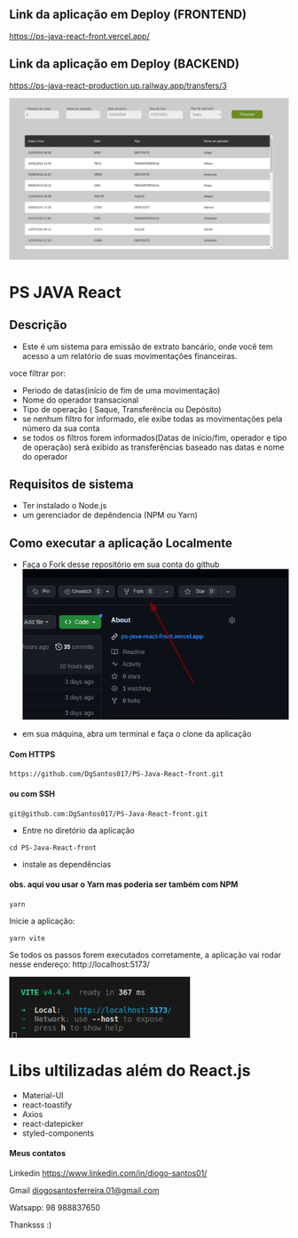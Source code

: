 ## Link da aplicação em Deploy (FRONTEND)
https://ps-java-react-front.vercel.app/

## Link da aplicação em Deploy (BACKEND)
https://ps-java-react-production.up.railway.app/transfers/3

![Alt text](image-1.png)
# PS JAVA React

## Descrição 

- Este é um sistema para emissão de extrato bancário, onde você tem acesso a um relatório de suas movimentações financeiras.

voce filtrar por:
 - Periodo de datas(início de fim de uma movimentação)
 - Nome do operador transacional
 - Tipo de operação ( Saque, Transferência ou Depósito)
 - se nenhum filtro for informado, ele exibe todas as movimentações pela número da sua conta
 - se todos os filtros forem informados(Datas de início/fim, operador e tipo de operação) será exibido as transferências baseado nas datas e nome do operador

## Requisitos de sistema

- Ter instalado o Node.js
- um gerenciador de depêndencia (NPM ou Yarn)

## Como executar a aplicação Localmente 

- Faça o Fork desse repositório em sua conta do github
![Alt text](image-2.png)

- em sua máquina, abra um terminal e faça o clone da aplicação
#### Com  HTTPS
   
```
https://github.com/DgSantos017/PS-Java-React-front.git
```

#### ou com  SSH
```
git@github.com:DgSantos017/PS-Java-React-front.git
```
- Entre no diretório da aplicação
```
cd PS-Java-React-front
```
- instale as dependências 
#### obs. aqui vou usar o Yarn mas poderia ser também com NPM
   
```
yarn
```

Inicie a aplicação:
```
yarn vite
```

Se todos os passos forem executados corretamente, a aplicação vai rodar nesse endereço:
http://localhost:5173/

![Alt text](image-3.png)

# Libs ultilizadas além do React.js
- Material-UI
- react-toastify
- Axios
- react-datepicker
- styled-components


#### Meus contatos

Linkedin
https://www.linkedin.com/in/diogo-santos01/

Gmail
diogosantosferreira.01@gmail.com

Watsapp: 98 988837650

Thanksss :)